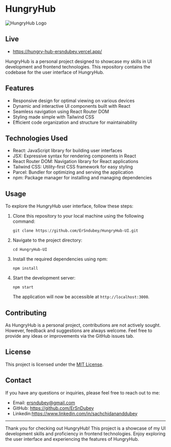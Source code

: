 # HungryHub

![HungryHub Logo](https://github.com/ErSndubey/HungryHub-UI/blob/main/src/Images/logo.png)
## Live
- https://hungry-hub-ersndubey.vercel.app/

HungryHub is a personal project designed to showcase my skills in UI development and frontend technologies. This repository contains the codebase for the user interface of HungryHub.

## Features

- Responsive design for optimal viewing on various devices
- Dynamic and interactive UI components built with React
- Seamless navigation using React Router DOM
- Styling made simple with Tailwind CSS
- Efficient code organization and structure for maintainability

## Technologies Used

- React: JavaScript library for building user interfaces
- JSX: Expressive syntax for rendering components in React
- React Router DOM: Navigation library for React applications
- Tailwind CSS: Utility-first CSS framework for easy styling
- Parcel: Bundler for optimizing and serving the application
- npm: Package manager for installing and managing dependencies

## Usage

To explore the HungryHub user interface, follow these steps:

1. Clone this repository to your local machine using the following command:

   ```
   git clone https://github.com/ErSndubey/HungryHub-UI.git
   ```

2. Navigate to the project directory:

   ```
   cd HungryHub-UI
   ```

3. Install the required dependencies using npm:

   ```
   npm install
   ```

4. Start the development server:

   ```
   npm start
   ```

   The application will now be accessible at `http://localhost:3000`.

## Contributing

As HungryHub is a personal project, contributions are not actively sought. However, feedback and suggestions are always welcome. Feel free to provide any ideas or improvements via the GitHub issues tab.

## License

This project is licensed under the [MIT License](LICENSE).

## Contact

If you have any questions or inquiries, please feel free to reach out to me:

- Email: ersndubey@gmail.com
- GitHub: https://github.com/ErSnDubey
- Linkedin:https://www.linkedin.com/in/sachchidananddubey

---

Thank you for checking out HungryHub! This project is a showcase of my UI development skills and proficiency in frontend technologies. Enjoy exploring the user interface and experiencing the features of HungryHub.
